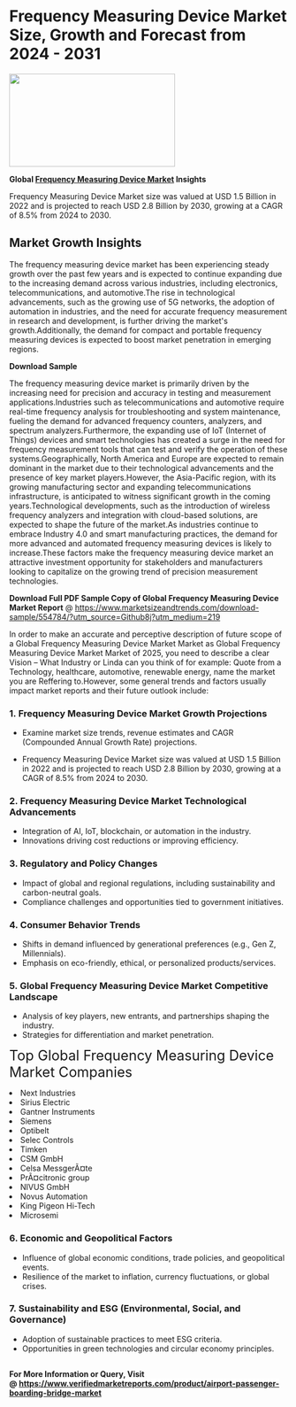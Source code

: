 <H1>Frequency Measuring Device Market Size, Growth and Forecast from 2024 - 2031</H1><img class="aligncenter size-medium wp-image-584254" src="https://thirdeyenews.in/wp-content/uploads/2024/09/Global-Market-Research-300x168.jpeg" alt="" width="300" height="168" /><p><strong>Global&nbsp;<a href="https://www.marketsizeandtrends.com/download-sample/554784/?utm_source=Github8j?utm_medium=219">Frequency Measuring Device Market</a> Insights</strong></p><p>Frequency Measuring Device Market size was valued at USD 1.5 Billion in 2022 and is projected to reach USD 2.8 Billion by 2030, growing at a CAGR of 8.5% from 2024 to 2030.</p><p><h2>Market Growth Insights</h2> <p>The frequency measuring device market has been experiencing steady growth over the past few years and is expected to continue expanding due to the increasing demand across various industries, including electronics, telecommunications, and automotive.The rise in technological advancements, such as the growing use of 5G networks, the adoption of automation in industries, and the need for accurate frequency measurement in research and development, is further driving the market's growth.Additionally, the demand for compact and portable frequency measuring devices is expected to boost market penetration in emerging regions.</p> <p><strong>Download Sample</strong></p> <p>The frequency measuring device market is primarily driven by the increasing need for precision and accuracy in testing and measurement applications.Industries such as telecommunications and automotive require real-time frequency analysis for troubleshooting and system maintenance, fueling the demand for advanced frequency counters, analyzers, and spectrum analyzers.Furthermore, the expanding use of IoT (Internet of Things) devices and smart technologies has created a surge in the need for frequency measurement tools that can test and verify the operation of these systems.Geographically, North America and Europe are expected to remain dominant in the market due to their technological advancements and the presence of key market players.However, the Asia-Pacific region, with its growing manufacturing sector and expanding telecommunications infrastructure, is anticipated to witness significant growth in the coming years.Technological developments, such as the introduction of wireless frequency analyzers and integration with cloud-based solutions, are expected to shape the future of the market.As industries continue to embrace Industry 4.0 and smart manufacturing practices, the demand for more advanced and automated frequency measuring devices is likely to increase.These factors make the frequency measuring device market an attractive investment opportunity for stakeholders and manufacturers looking to capitalize on the growing trend of precision measurement technologies.</p> <p><span class=""><strong>Download Full PDF Sample Copy of Global Frequency Measuring Device Market Report</strong> @ <a href="https://www.marketsizeandtrends.com/download-sample/554784/?utm_source=Github8j?utm_medium=219" target="_blank">https://www.marketsizeandtrends.com/download-sample/554784/?utm_source=Github8j?utm_medium=219</a></span></p><p>In order to make an accurate and perceptive description of future scope of a Global&nbsp;Frequency Measuring Device Market Market as Global&nbsp;Frequency Measuring Device Market Market of 2025, you need to describe a clear Vision &ndash; What Industry or Linda can you think of for example: Quote from a Technology, healthcare, automotive, renewable energy, name the market you are Reffering to.However, some general trends and factors usually impact market reports and their future outlook include:</p><h3>1.&nbsp;<strong>Frequency Measuring Device Market Growth Projections</strong></h3><ul><li>Examine market size trends, revenue estimates and CAGR (Compounded Annual Growth Rate) projections.</li><li><p>Frequency Measuring Device Market size was valued at USD 1.5 Billion in 2022 and is projected to reach USD 2.8 Billion by 2030, growing at a CAGR of 8.5% from 2024 to 2030.</p></li></ul><h3>2.&nbsp;<strong>Frequency Measuring Device Market Technological Advancements</strong></h3><ul><li>Integration of AI, IoT, blockchain, or automation in the industry.</li><li>Innovations driving cost reductions or improving efficiency.</li></ul><h3>3.&nbsp;<strong>Regulatory and Policy Changes</strong></h3><ul><li>Impact of global and regional regulations, including sustainability and carbon-neutral goals.</li><li>Compliance challenges and opportunities tied to government initiatives.</li></ul><h3>4.&nbsp;<strong>Consumer Behavior Trends</strong></h3><ul><li>Shifts in demand influenced by generational preferences (e.g., Gen Z, Millennials).</li><li>Emphasis on eco-friendly, ethical, or personalized products/services.</li></ul><h3>5.&nbsp;<strong>Global Frequency Measuring Device Market Competitive Landscape</strong></h3><ul><li>Analysis of key players, new entrants, and partnerships shaping the industry.</li><li>Strategies for differentiation and market penetration.</li></ul><p data-pm-slice="1 1 []"><span style="color: inherit; font-family: inherit; font-size: 25px;">Top Global Frequency Measuring Device Market Companies</span></p><div class="" data-test-id=""><p><li>Next Industries</li><li> Sirius Electric</li><li> Gantner Instruments</li><li> Siemens</li><li> Optibelt</li><li> Selec Controls</li><li> Timken</li><li> CSM GmbH</li><li> Celsa MessgerÃ¤te</li><li> PrÃ¤citronic group</li><li> NIVUS GmbH</li><li> Novus Automation</li><li> King Pigeon Hi-Tech</li><li> Microsemi</li></p></div><h3>6.&nbsp;<strong>Economic and Geopolitical Factors</strong></h3><ul><li>Influence of global economic conditions, trade policies, and geopolitical events.</li><li>Resilience of the market to inflation, currency fluctuations, or global crises.</li></ul><h3>7.&nbsp;<strong>Sustainability and ESG (Environmental, Social, and Governance)</strong></h3><ul><li>Adoption of sustainable practices to meet ESG criteria.</li><li>Opportunities in green technologies and circular economy principles.</li></ul><h2><strong style="font-size: 14px;">For More Information or Query, Visit @&nbsp;</strong><a style="background-color: #ffffff; font-size: 14px;" href="https://www.marketsizeandtrends.com/report/frequency-measuring-device-market/" target="_blank">https://www.verifiedmarketreports.com/product/airport-passenger-boarding-bridge-market</a></h2>